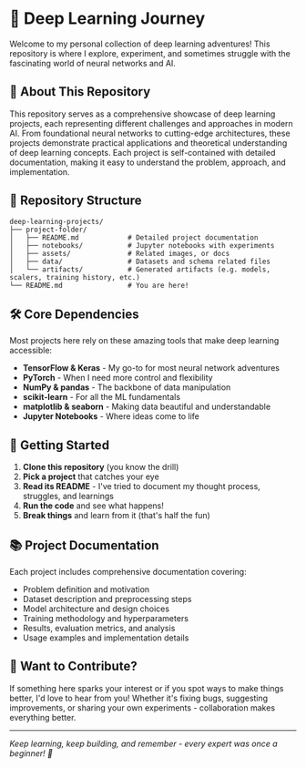 # 🧠 Deep Learning Journey

Welcome to my personal collection of deep learning adventures! This repository is where I explore, experiment, and sometimes struggle with the fascinating world of neural networks and AI.

## 🎯 About This Repository

This repository serves as a comprehensive showcase of deep learning projects, each representing different challenges and approaches in modern AI. From foundational neural networks to cutting-edge architectures, these projects demonstrate practical applications and theoretical understanding of deep learning concepts.
Each project is self-contained with detailed documentation, making it easy to understand the problem, approach, and implementation.

## 📁 Repository Structure

```
deep-learning-projects/
├── project-folder/
│   ├── README.md            # Detailed project documentation
│   ├── notebooks/           # Jupyter notebooks with experiments
│   ├── assets/              # Related images, or docs
│   ├── data/                # Datasets and schema related files
│   └── artifacts/           # Generated artifacts (e.g. models, scalers, training history, etc.)
└── README.md                # You are here!
```

## 🛠️ Core Dependencies

Most projects here rely on these amazing tools that make deep learning accessible:

- **TensorFlow & Keras** - My go-to for most neural network adventures
- **PyTorch** - When I need more control and flexibility
- **NumPy & pandas** - The backbone of data manipulation
- **scikit-learn** - For all the ML fundamentals
- **matplotlib & seaborn** - Making data beautiful and understandable
- **Jupyter Notebooks** - Where ideas come to life

## 🚀 Getting Started

1. **Clone this repository** (you know the drill)
2. **Pick a project** that catches your eye
3. **Read its README** - I've tried to document my thought process, struggles, and learnings
4. **Run the code** and see what happens!
5. **Break things** and learn from it (that's half the fun)

## 📚 Project Documentation

Each project includes comprehensive documentation covering:

- Problem definition and motivation
- Dataset description and preprocessing steps
- Model architecture and design choices
- Training methodology and hyperparameters
- Results, evaluation metrics, and analysis
- Usage examples and implementation details

## 🤝 Want to Contribute?

If something here sparks your interest or if you spot ways to make things better, I'd love to hear from you! Whether it's fixing bugs, suggesting improvements, or sharing your own experiments - collaboration makes everything better.

---

*Keep learning, keep building, and remember - every expert was once a beginner! 🌟*